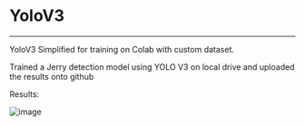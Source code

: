 # YoloV3
________
YoloV3 Simplified for training on Colab with custom dataset. 

Trained a Jerry detection model using YOLO V3 on local drive and uploaded the results onto github

Results: 

![image](https://github.com/bharathts1507/TSAI-Assignments-EVA4/blob/master/Session%2013/aimages_20.jpg)
